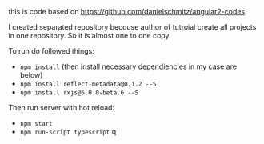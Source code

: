 
this is code based on https://github.com/danielschmitz/angular2-codes

I created separated repository becouse author of tutroial create  all projects in one repository. So it is almost one to one copy.


To run do followed things:


* `npm install` (then install necessary dependiencies in my case are below)
* `npm install reflect-metadata@0.1.2 --S`
* `npm install rxjs@5.0.0-beta.6 --S`


Then run server with hot reload:

* `npm start`
* `npm run-script typescript`
q


